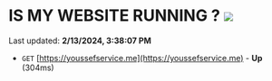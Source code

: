 # IS MY WEBSITE RUNNING ? [![](https://img.shields.io/static/v1?label=Sponsor&message=%E2%9D%A4&logo=GitHub&color=%23fe8e86)](https://github.com/sponsors/<username>)

Last updated: **2/13/2024, 3:38:07 PM**

- `GET` [https://youssefservice.me](https://youssefservice.me) - **Up** (304ms)
